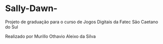 # Sally-Dawn-
Projeto de graduação para o curso de Jogos Digitais da Fatec São Caetano do Sul

Realizado por Murillo Othavio Aleixo da Silva
